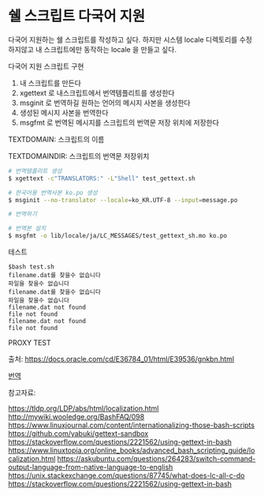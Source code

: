 
# 쉘 스크립트 다국어 지원 


다국어 지원하는 쉘 스크립트를 작성하고 싶다. 하지만 시스템 locale 디렉토리를 수정하지않고 내 스크립트에만 동작하는 locale 을 만들고 싶다.

다국어 지원 스크립트 구현

1. 내 스크립트를 만든다
2. xgettext 로 내스크립트에서 번역템플리트를 생성한다
3. msginit 로 번역하길 원하는 언어의 메시지 사본을 생성한다
4. 생성된 메시지 사본을 번역한다
5. msgfmt 로 번역된 메시지를 스크립트의 번역문 저장 위치에 저장한다

TEXTDOMAIN: 스크립트의 이름

TEXTDOMAINDIR: 스크립트의 번역문 저장위치

``` bash
# 번역템플리트 생성
$ xgettext -c"TRANSLATORS:" -L"Shell" test_gettext.sh

# 한국어용 번역사본 ko.po 생성
$ msginit --no-translator --locale=ko_KR.UTF-8 --input=message.po

# 번역하기

# 번역본 설치
$ msgfmt -o lib/locale/ja/LC_MESSAGES/test_gettext_sh.mo ko.po
```

테스트


```
$bash test.sh
filename.dat를 찾을수 없습니다
파일을 찾을수 없습니다
filename.dat를 찾을수 없습니다
파일을 찾을수 없습니다
filename.dat not found
file not found
filename.dat not found
file not found
```

PROXY TEST


출처: <https://docs.oracle.com/cd/E36784_01/html/E39536/gnkbn.html>

[번역](reference.md)

참고자료:

https://tldp.org/LDP/abs/html/localization.html
http://mywiki.wooledge.org/BashFAQ/098 
https://www.linuxjournal.com/content/internationalizing-those-bash-scripts 
https://github.com/yabuki/gettext-sandbox  
https://stackoverflow.com/questions/2221562/using-gettext-in-bash
https://www.linuxtopia.org/online_books/advanced_bash_scripting_guide/localization.html
https://askubuntu.com/questions/264283/switch-command-output-language-from-native-language-to-english
https://unix.stackexchange.com/questions/87745/what-does-lc-all-c-do
https://stackoverflow.com/questions/2221562/using-gettext-in-bash 
